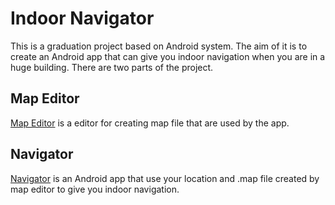 # Indoor Navigator
This is a graduation project based on Android system. The aim of it is to create an Android app that can give you indoor navigation when you are in a huge building. There are two parts of the project.

## Map Editor
[Map Editor](https://github.com/yhvicey/IndoorNavigator.MapEditor.git) is a editor for creating map file that are used by the app.

## Navigator
[Navigator](https://github.com/yhvicey/IndoorNavigator.Navigator.git) is an Android app that use your location and .map file created by map editor to give you indoor navigation.
